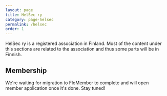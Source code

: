 ```yaml
---
layout: page
title: HelSec ry
category: page-helsec
permalink: /helsec
order: 1
---
```


HelSec ry is a registered association in Finland. Most of the content under this sections are related to the association and thus some parts will be in Finnish.

## Membership

We're waiting for migration to FloMember to complete and will open member application once it's done. Stay tuned!
